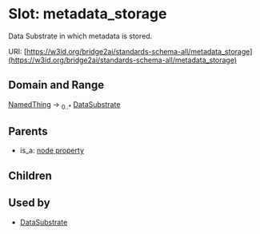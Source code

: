
# Slot: metadata_storage


Data Substrate in which metadata is stored.

URI: [https://w3id.org/bridge2ai/standards-schema-all/metadata_storage](https://w3id.org/bridge2ai/standards-schema-all/metadata_storage)


## Domain and Range

[NamedThing](NamedThing.md) &#8594;  <sub>0..\*</sub> [DataSubstrate](DataSubstrate.md)

## Parents

 *  is_a: [node property](node_property.md)

## Children


## Used by

 * [DataSubstrate](DataSubstrate.md)
